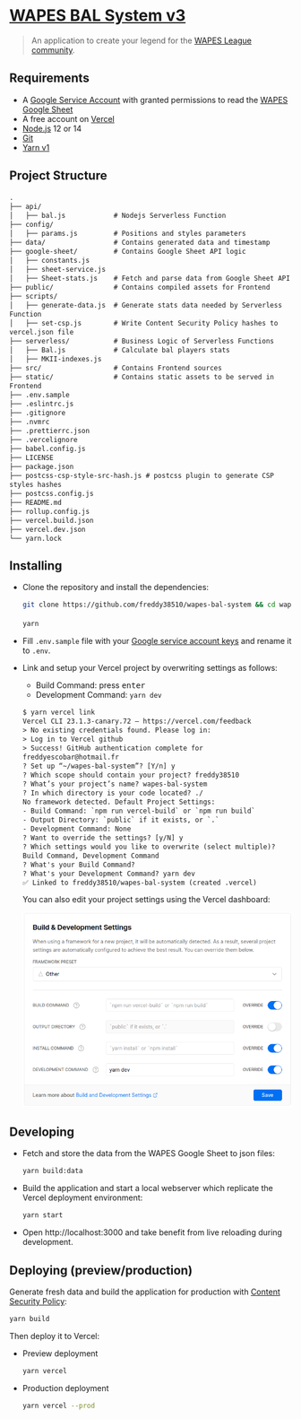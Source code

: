 # [WAPES BAL System v3](https://bal.wapesleague.com/)

> An application to create your legend for the [WAPES League community](https://www.wapesleague.com/).

## Requirements

- A [Google Service Account](https://cloud.google.com/iam/docs/service-accounts) with granted permissions to read the [WAPES Google Sheet](https://docs.google.com/spreadsheets/d/1c89tdesdBy3P6qpY-5jmuiAIUX_sB44B4GyhpXFKYD8)
- A free account on [Vercel](https://vercel.com/)
- [Node.js](https://nodejs.org/en/) 12 or 14
- [Git](https://git-scm.com/)
- [Yarn v1](https://classic.yarnpkg.com/lang/en/)

## Project Structure

    .
    ├── api/
    │   ├── bal.js            # Nodejs Serverless Function
    ├── config/
    │   ├── params.js         # Positions and styles parameters
    ├── data/                 # Contains generated data and timestamp
    ├── google-sheet/         # Contains Google Sheet API logic
    │   ├── constants.js
    │   ├── sheet-service.js
    │   ├── Sheet-stats.js    # Fetch and parse data from Google Sheet API
    ├── public/               # Contains compiled assets for Frontend
    ├── scripts/
    │   ├── generate-data.js  # Generate stats data needed by Serverless Function
    │   ├── set-csp.js        # Write Content Security Policy hashes to vercel.json file
    ├── serverless/           # Business Logic of Serverless Functions
    │   ├── Bal.js            # Calculate bal players stats
    │   ├── MKII-indexes.js
    ├── src/                  # Contains Frontend sources
    ├── static/               # Contains static assets to be served in Frontend
    ├── .env.sample
    ├── .eslintrc.js
    ├── .gitignore
    ├── .nvmrc
    ├── .prettierrc.json
    ├── .vercelignore
    ├── babel.config.js
    ├── LICENSE
    ├── package.json
    ├── postcss-csp-style-src-hash.js # postcss plugin to generate CSP styles hashes
    ├── postcss.config.js
    ├── README.md
    ├── rollup.config.js
    ├── vercel.build.json
    ├── vercel.dev.json
    └── yarn.lock

## Installing

- Clone the repository and install the dependencies:

  ```bash
  git clone https://github.com/freddy38510/wapes-bal-system && cd wapes-bal-system

  yarn
  ```

- Fill `.env.sample` file with your [Google service account keys](https://cloud.google.com/iam/docs/creating-managing-service-account-keys) and rename it to `.env`.

- Link and setup your Vercel project by overwriting settings as follows:

  - Build Command: press <kbd>enter</kbd>
  - Development Command: `yarn dev`

  ```console
  $ yarn vercel link
  Vercel CLI 23.1.3-canary.72 — https://vercel.com/feedback
  > No existing credentials found. Please log in:
  > Log in to Vercel github
  > Success! GitHub authentication complete for freddyescobar@hotmail.fr
  ? Set up “~/wapes-bal-system”? [Y/n] y
  ? Which scope should contain your project? freddy38510
  ? What’s your project’s name? wapes-bal-system
  ? In which directory is your code located? ./
  No framework detected. Default Project Settings:
  - Build Command: `npm run vercel-build` or `npm run build`
  - Output Directory: `public` if it exists, or `.`
  - Development Command: None
  ? Want to override the settings? [y/N] y
  ? Which settings would you like to overwrite (select multiple)? Build Command, Development Command
  ? What's your Build Command?
  ? What's your Development Command? yarn dev
  ✅ Linked to freddy38510/wapes-bal-system (created .vercel)
  ```

  You can also edit your project settings using the Vercel dashboard:

  ![Screenshot showing Vercel project settings](./vercel-project-settings.png)

## Developing

- Fetch and store the data from the WAPES Google Sheet to json files:

  ```bash
  yarn build:data
  ```

- Build the application and start a local webserver which replicate the Vercel deployment environment:

  ```bash
  yarn start
  ```

- Open http://localhost:3000 and take benefit from live reloading during development.

## Deploying (preview/production)

Generate fresh data and build the application for production with [Content Security Policy](https://developer.mozilla.org/fr/docs/Web/HTTP/CSP):

```bash
yarn build
```

Then deploy it to Vercel:

- Preview deployment

  ```bash
  yarn vercel
  ```

- Production deployment

  ```bash
  yarn vercel --prod
  ```
